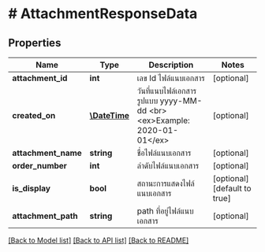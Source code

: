 # # AttachmentResponseData

## Properties

Name | Type | Description | Notes
------------ | ------------- | ------------- | -------------
**attachment_id** | **int** | เลข Id ไฟล์แนบเอกสาร | [optional] 
**created_on** | [**\DateTime**](\DateTime.md) | วันที่แนบไฟล์เอกสาร รูปแบบ yyyy-MM-dd &lt;br&gt; &lt;ex&gt;Example: 2020-01-01&lt;/ex&gt; | [optional] 
**attachment_name** | **string** | ชื่อไฟล์แนบเอกสาร | [optional] 
**order_number** | **int** | ลำดับไฟล์แนบเอกสาร | [optional] 
**is_display** | **bool** | สถานะการแสดงไฟล์แนบเอกสาร | [optional] [default to true]
**attachment_path** | **string** | path ที่อยู่ไฟล์แนบเอกสาร | [optional] 

[[Back to Model list]](../../README.md#documentation-for-models) [[Back to API list]](../../README.md#documentation-for-api-endpoints) [[Back to README]](../../README.md)


